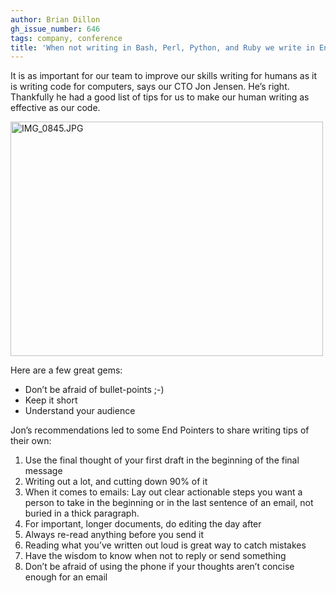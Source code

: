 ```yaml
---
author: Brian Dillon
gh_issue_number: 646
tags: company, conference
title: 'When not writing in Bash, Perl, Python, and Ruby we write in English: Writing Tips'
---
```


It is as important for our team to improve our skills writing for humans as it is writing code for computers, says our CTO Jon Jensen. He’s right. Thankfully he had a good list of tips for us to make our human writing as effective as our code.

<a href="https://www.flickr.com/photos/80083124@N08/7374706792/"><img alt="IMG_0845.JPG" height="375" src="/blog/2012/06/15/when-we-are-not-writing-in-bash-perl/image-0.jpeg" width="500"/></a>

Here are a few great gems:

- Don’t be afraid of bullet-points ;-)
- Keep it short
- Understand your audience

Jon’s recommendations led to some End Pointers to share writing tips of their own:

1. Use the final thought of your first draft in the beginning of the final message
1. Writing out a lot, and cutting down 90% of it
1. When it comes to emails: Lay out clear actionable steps you want a person to take in the beginning or in the last sentence of an email, not buried in a thick paragraph.
1. For important, longer documents, do editing the day after
1. Always re-read anything before you send it
1. Reading what you’ve written out loud is great way to catch mistakes
1. Have the wisdom to know when not to reply or send something
1. Don’t be afraid of using the phone if your thoughts aren’t concise enough for an email
